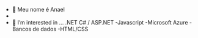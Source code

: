 - 👋 Meu nome é Anael
- 
- 👀 I’m interested in ...
.NET C# / ASP.NET
-Javascript
-Microsoft Azure
-Bancos de dados
-HTML/CSS

<!---
Anael-Almeida/Anael-Almeida is a ✨ special ✨ repository because its `README.md` (this file) appears on your GitHub profile.
You can click the Preview link to take a look at your changes.
--->

